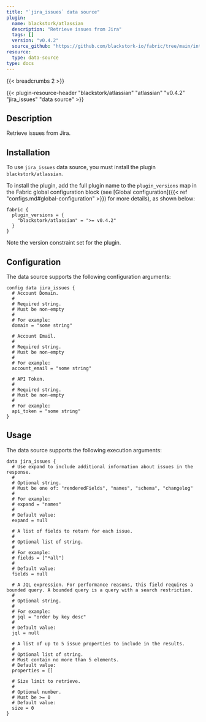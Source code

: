 ```yaml
---
title: "`jira_issues` data source"
plugin:
  name: blackstork/atlassian
  description: "Retrieve issues from Jira"
  tags: []
  version: "v0.4.2"
  source_github: "https://github.com/blackstork-io/fabric/tree/main/internal/atlassian/"
resource:
  type: data-source
type: docs
---
```


{{< breadcrumbs 2 >}}

{{< plugin-resource-header "blackstork/atlassian" "atlassian" "v0.4.2" "jira_issues" "data source" >}}

## Description
Retrieve issues from Jira.

## Installation

To use `jira_issues` data source, you must install the plugin `blackstork/atlassian`.

To install the plugin, add the full plugin name to the `plugin_versions` map in the Fabric global configuration block (see [Global configuration]({{< ref "configs.md#global-configuration" >}}) for more details), as shown below:

```hcl
fabric {
  plugin_versions = {
    "blackstork/atlassian" = ">= v0.4.2"
  }
}
```

Note the version constraint set for the plugin.

## Configuration

The data source supports the following configuration arguments:

```hcl
config data jira_issues {
  # Account Domain.
  #
  # Required string.
  # Must be non-empty
  #
  # For example:
  domain = "some string"

  # Account Email.
  #
  # Required string.
  # Must be non-empty
  #
  # For example:
  account_email = "some string"

  # API Token.
  #
  # Required string.
  # Must be non-empty
  #
  # For example:
  api_token = "some string"
}
```

## Usage

The data source supports the following execution arguments:

```hcl
data jira_issues {
  # Use expand to include additional information about issues in the response.
  #
  # Optional string.
  # Must be one of: "renderedFields", "names", "schema", "changelog"
  #
  # For example:
  # expand = "names"
  #
  # Default value:
  expand = null

  # A list of fields to return for each issue.
  #
  # Optional list of string.
  #
  # For example:
  # fields = ["*all"]
  #
  # Default value:
  fields = null

  # A JQL expression. For performance reasons, this field requires a bounded query. A bounded query is a query with a search restriction.
  #
  # Optional string.
  #
  # For example:
  # jql = "order by key desc"
  #
  # Default value:
  jql = null

  # A list of up to 5 issue properties to include in the results.
  #
  # Optional list of string.
  # Must contain no more than 5 elements.
  # Default value:
  properties = []

  # Size limit to retrieve.
  #
  # Optional number.
  # Must be >= 0
  # Default value:
  size = 0
}
```